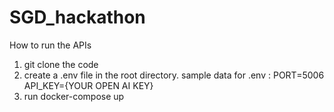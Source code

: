 # SGD_hackathon

How to run the APIs

1. git clone the code 
2. create a .env file in the root directory.
sample data for .env : 
  PORT=5006
  API_KEY={YOUR OPEN AI KEY}
3. run docker-compose up 

